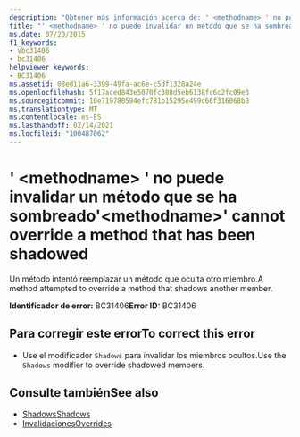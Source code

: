 ```yaml
---
description: "Obtener más información acerca de: ' <methodname> ' no puede invalidar un método que se ha sombreado"
title: "' <methodname> ' no puede invalidar un método que se ha sombreado"
ms.date: 07/20/2015
f1_keywords:
- vbc31406
- bc31406
helpviewer_keywords:
- BC31406
ms.assetid: 08ed11a6-3399-49fa-ac6e-c5df1328a24e
ms.openlocfilehash: 5f17aced843e5070fc308d5eb6138fc6c2fc09e3
ms.sourcegitcommit: 10e719780594efc781b15295e499c66f316068b8
ms.translationtype: MT
ms.contentlocale: es-ES
ms.lasthandoff: 02/14/2021
ms.locfileid: "100487062"
---
```

# <a name="methodname-cannot-override-a-method-that-has-been-shadowed"></a><span data-ttu-id="166d2-103">' \<methodname> ' no puede invalidar un método que se ha sombreado</span><span class="sxs-lookup"><span data-stu-id="166d2-103">'\<methodname>' cannot override a method that has been shadowed</span></span>

<span data-ttu-id="166d2-104">Un método intentó reemplazar un método que oculta otro miembro.</span><span class="sxs-lookup"><span data-stu-id="166d2-104">A method attempted to override a method that shadows another member.</span></span>  
  
 <span data-ttu-id="166d2-105">**Identificador de error:** BC31406</span><span class="sxs-lookup"><span data-stu-id="166d2-105">**Error ID:** BC31406</span></span>  
  
## <a name="to-correct-this-error"></a><span data-ttu-id="166d2-106">Para corregir este error</span><span class="sxs-lookup"><span data-stu-id="166d2-106">To correct this error</span></span>  
  
- <span data-ttu-id="166d2-107">Use el modificador `Shadows` para invalidar los miembros ocultos.</span><span class="sxs-lookup"><span data-stu-id="166d2-107">Use the `Shadows` modifier to override shadowed members.</span></span>  
  
## <a name="see-also"></a><span data-ttu-id="166d2-108">Consulte también</span><span class="sxs-lookup"><span data-stu-id="166d2-108">See also</span></span>

- [<span data-ttu-id="166d2-109">Shadows</span><span class="sxs-lookup"><span data-stu-id="166d2-109">Shadows</span></span>](../language-reference/modifiers/shadows.md)
- [<span data-ttu-id="166d2-110">Invalidaciones</span><span class="sxs-lookup"><span data-stu-id="166d2-110">Overrides</span></span>](../language-reference/modifiers/overrides.md)
